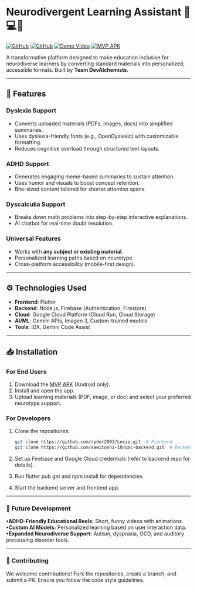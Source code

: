 # Neurodivergent Learning Assistant 👨💻🧠

[![GitHub](https://img.shields.io/badge/Frontend-Repo-blue)](https://github.com/ryder2003/Lexio.git)
[![GitHub](https://img.shields.io/badge/Backend-Repo-green)](https://github.com/saeitoshi-10/gsc-backend)
[![Demo Video](https://img.shields.io/badge/Demo-Video-red)](https://www.youtube.com/shorts/9rLlLMds7ZY)
[![MVP APK](https://img.shields.io/badge/Download-MVP_APK-orange)](https://github.com/ryder2003/Lexio/releases/download/v1.0.0/app-release.apk)

A transformative platform designed to make education inclusive for neurodiverse learners by converting standard materials into personalized, accessible formats. Built by **Team DevAlchemists**.

---

## 🚀 Features

### **Dyslexia Support**
- Converts uploaded materials (PDFs, images, docs) into simplified summaries.
- Uses dyslexia-friendly fonts (e.g., OpenDyslexic) with customizable formatting.
- Reduces cognitive overload through structured text layouts.

### **ADHD Support**
- Generates engaging meme-based summaries to sustain attention.
- Uses humor and visuals to boost concept retention.
- Bite-sized content tailored for shorter attention spans.

### **Dyscalculia Support**
- Breaks down math problems into step-by-step interactive explanations.
- AI chatbot for real-time doubt resolution.

### **Universal Features**
- Works with **any subject or existing material**.
- Personalized learning paths based on neurotype.
- Cross-platform accessibility (mobile-first design).

---

## ⚙️ Technologies Used

- **Frontend**: Flutter
- **Backend**: Node.js, Firebase (Authentication, Firestore)
- **Cloud**: Google Cloud Platform (Cloud Run, Cloud Storage)
- **AI/ML**: Gemini APIs, Imagen 3, Custom-trained models
- **Tools**: IDX, Gemini Code Assist

---

## 📥 Installation

### For End Users
1. Download the [MVP APK](https://github.com/ryder2003/Lexio/releases/download/v1.0.0/app-release.apk) (Android only).
2. Install and open the app.
3. Upload learning materials (PDF, image, or doc) and select your preferred neurotype support.

### For Developers
1. Clone the repositories:
   ```bash
   git clone https://github.com/ryder2003/Lexio.git  # Frontend
   git clone https://github.com/saeitoshi-10/qsc-backend.git  # Backend

2. Set up Firebase and Google Cloud credentials (refer to backend repo for details).

3. Run flutter pub get and npm install for dependencies.

4. Start the backend server and frontend app.

---


### 🔮 Future Development
**•ADHD-Friendly Educational Reels:** Short, funny videos with animations.
**•Custom AI Models:** Personalized learning based on user interaction data.
**•Expanded Neurodiverse Support:** Autism, dyspraxia, OCD, and auditory processing disorder tools.

---
### 🤝 Contributing
We welcome contributions! Fork the repositories, create a branch, and submit a PR. Ensure you follow the code style guidelines.